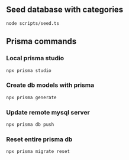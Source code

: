 ## Seed database with categories

```
node scripts/seed.ts
```

## Prisma commands

### Local prisma studio

```
npx prisma studio
```

### Create db models with prisma

```
npx prisma generate
```

### Update remote mysql server

```
npx prisma db push
```

### Reset entire prisma db

```
npx prisma migrate reset
```
